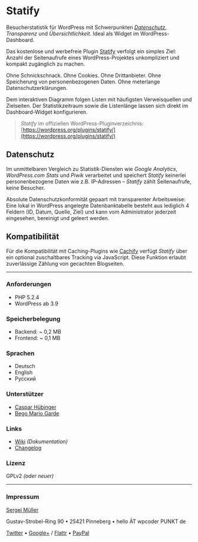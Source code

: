 # Statify

Besucherstatistik für WordPress mit Schwerpunkten _[Datenschutz](http://rechtsanwalt-schwenke.de/statify-datenschutzkonforme-besucherstatistik-in-wordpress/)_, _Transparenz_ und _Übersichtlichkeit_. Ideal als Widget im WordPress-Dashboard.

Das kostenlose und werbefreie Plugin [Statify](http://statify.de) verfolgt ein simples Ziel: Anzahl der Seitenaufrufe eines WordPress-Projektes unkompliziert und kompakt zugänglich zu machen.

Ohne Schnickschnack. Ohne Cookies. Ohne Drittanbieter. Ohne Speicherung von personenbezogenen Daten. Ohne meterlange Datenschutzerklärungen.

Dem interaktiven Diagramm folgen Listen mit häufigsten Verweisquellen und Zielseiten. Der Statistikzeitraum sowie die Listenlänge lassen sich direkt im Dashboard-Widget konfigurieren.

> _Statify_ im offiziellen WordPress-Pluginverzeichnis: [https://wordpress.org/plugins/statify/](https://wordpress.org/plugins/statify/)


## Datenschutz

Im unmittelbaren Vergleich zu Statistik-Diensten wie *Google Analytics*, *WordPress.com Stats* und *Piwik* verarbeitet und speichert *Statify* keinerlei personenbezogene Daten wie z.B. IP-Adressen – *Statify* zählt Seitenaufrufe, keine Besucher.

Absolute Datenschutzkonformität gepaart mit transparenter Arbeitsweise: Eine lokal in WordPress angelegte Datenbanktabelle besteht aus lediglich 4 Feldern (ID, Datum, Quelle, Ziel) und kann vom Administrator jederzeit eingesehen, bereinigt und geleert werden.


## Kompatibilität

Für die Kompatibilität mit Caching-Plugins wie [Cachify](http://cachify.de) verfügt *Statify* über ein optional zuschaltbares Tracking via JavaScript. Diese Funktion erlaubt zuverlässige Zählung von gecachten Blogseiten.

___


### Anforderungen

* PHP 5.2.4
* WordPress ab 3.9


### Speicherbelegung

* Backend: ~ 0,2 MB
* Frontend: ~ 0,1 MB


### Sprachen
* Deutsch
* English
* Русский


### Unterstützer

* [Caspar Hübinger](http://glueckpress.com)
* [Bego Mario Garde](https://garde-medienberatung.de)


### Links

* [Wiki](https://github.com/sergejmueller/statify/wiki) *(Dokumentation)*
* [Changelog](https://github.com/sergejmueller/statify/blob/master/CHANGELOG.md)


### Lizenz

GPLv2 *(oder neuer)*


---


### Impressum

[Sergej Müller](http://wpcoder.de)

Gustav-Strobel-Ring 90 • 25421 Pinneberg • hello ÄT wpcoder PUNKT de

[Twitter](https://twitter.com/wpSEO) • [Google+](https://plus.google.com/110569673423509816572) / [Flattr](https://flattr.com/thing/148966/) • [PayPal](https://www.paypal.com/cgi-bin/webscr?cmd=_s-xclick&hosted_button_id=ZAQUT9RLPW8QN)